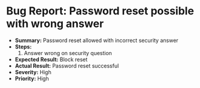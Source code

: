 # Bug Report: Password reset possible with wrong answer

- **Summary:** Password reset allowed with incorrect security answer
- **Steps:**
  1. Answer wrong on security question
- **Expected Result:** Block reset
- **Actual Result:** Password reset successful
- **Severity:** High
- **Priority:** High
